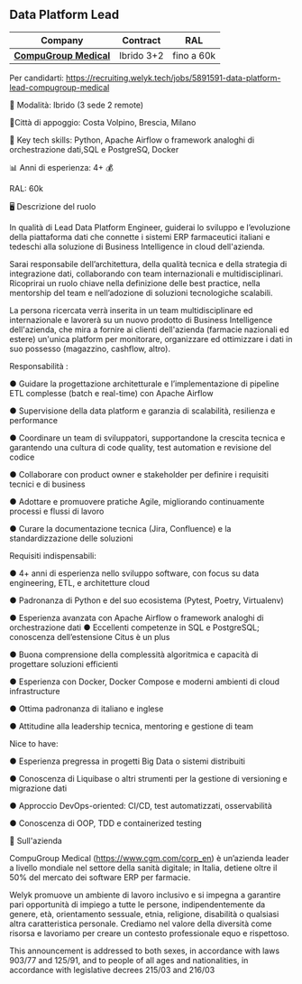 ## Data Platform Lead

| Company                   | Contract    | RAL       |
|---------------------------|-------------|-----------|
| [**CompuGroup Medical**](company.md) | Ibrido 3+2 | fino a 60k | 

Per candidarti: https://recruiting.welyk.tech/jobs/5891591-data-platform-lead-compugroup-medical


🚗 Modalità: Ibrido (3 sede 2 remote)

📍Città di appoggio: Costa Volpino, Brescia, Milano

👾 Key tech skills: Python, Apache Airflow o framework analoghi di orchestrazione dati,SQL e PostgreSQ, Docker 

📊 Anni di esperienza: 4+ 💰 

RAL: 60k




🖥 Descrizione del ruolo



In qualità di Lead Data Platform Engineer, guiderai lo sviluppo e l’evoluzione della piattaforma dati che connette i sistemi ERP farmaceutici italiani e tedeschi alla soluzione di Business Intelligence in cloud dell'azienda.

Sarai responsabile dell’architettura, della qualità tecnica e della strategia di integrazione dati, collaborando con team internazionali e multidisciplinari. Ricoprirai un ruolo chiave nella definizione delle best practice, nella mentorship del team e nell’adozione di soluzioni tecnologiche scalabili.

La persona ricercata verrà inserita in un team multidisciplinare ed internazionale e lavorerà su un nuovo prodotto di Business Intelligence dell'azienda, che mira a fornire ai clienti dell'azienda (farmacie nazionali ed estere) un'unica platform per monitorare, organizzare ed ottimizzare i dati in suo possesso (magazzino, cashflow, altro).



Responsabilità : 



● Guidare la progettazione architetturale e l’implementazione di pipeline ETL complesse (batch e real-time) con Apache Airflow 

● Supervisione della data platform e garanzia di scalabilità, resilienza e performance 

● Coordinare un team di sviluppatori, supportandone la crescita tecnica e garantendo una cultura di code quality, test automation e revisione del codice 

● Collaborare con product owner e stakeholder per definire i requisiti tecnici e di business 

● Adottare e promuovere pratiche Agile, migliorando continuamente processi e flussi di lavoro 

● Curare la documentazione tecnica (Jira, Confluence) e la standardizzazione delle soluzioni 



Requisiti indispensabili: 



● 4+ anni di esperienza nello sviluppo software, con focus su data engineering, ETL, e architetture cloud 

● Padronanza di Python e del suo ecosistema (Pytest, Poetry, Virtualenv) 

● Esperienza avanzata con Apache Airflow o framework analoghi di orchestrazione dati
● Eccellenti competenze in SQL e PostgreSQL; conoscenza dell’estensione Citus è un plus 

● Buona comprensione della complessità algoritmica e capacità di progettare soluzioni efficienti

● Esperienza con Docker, Docker Compose e moderni ambienti di cloud infrastructure 

● Ottima padronanza di italiano e inglese 

● Attitudine alla leadership tecnica, mentoring e gestione di team 



Nice to have: 



● Esperienza pregressa in progetti Big Data o sistemi distribuiti 

● Conoscenza di Liquibase o altri strumenti per la gestione di versioning e migrazione dati 

● Approccio DevOps-oriented: CI/CD, test automatizzati, osservabilità 

● Conoscenza di OOP, TDD e containerized testing


🏢 Sull'azienda


CompuGroup Medical (https://www.cgm.com/corp_en) è un’azienda leader a livello mondiale nel settore della sanità digitale; in Italia, detiene oltre il 50% del mercato dei software ERP per farmacie.

Welyk promuove un ambiente di lavoro inclusivo e si impegna a garantire pari opportunità di impiego a tutte le persone, indipendentemente da genere, età, orientamento sessuale, etnia, religione, disabilità o qualsiasi altra caratteristica personale. Crediamo nel valore della diversità come risorsa e lavoriamo per creare un contesto professionale equo e rispettoso.

This announcement is addressed to both sexes, in accordance with laws 903/77 and 125/91, and to people of all ages and nationalities, in accordance with legislative decrees 215/03 and 216/03
